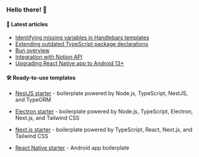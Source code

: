 ### Hello there! 👋

#### :memo: Latest articles
<!-- BLOG-POST-LIST:START -->
- [Identifying missing variables in Handlebars templates](https://sevic.dev/notes/handlebars-template-missing-variables/)
- [Extending outdated TypeScript package declarations](https://sevic.dev/notes/extend-package-types/)
- [Bun overview](https://sevic.dev/notes/bun-overview/)
- [Integration with Notion API](https://sevic.dev/notes/notion-api-nodejs/)
- [Upgrading React Native app to Android 13+](https://sevic.dev/notes/android-13-react-native-upgrade/)
<!-- BLOG-POST-LIST:END -->

#### 🛠️ Ready-to-use templates
- [NestJS starter](https://sevic.dev/nestjs-starter?ref=github) - boilerplate powered by Node.js, TypeScript, NestJS, and TypeORM

- [Electron starter](https://sevic.dev/electron-starter?ref=github) - boilerplate powered by Node.js, TypeScript, Electron, Next.js, and Tailwind CSS

- [Next.js starter](https://sevic.dev/nextjs-starter?ref=github) - boilerplate powered by TypeScript, React, Next.js, and Tailwind CSS

- [React Native starter](https://sevic.dev/react-native-starter?ref=github) - Android app boilerplate
